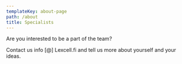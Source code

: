 ```yaml
---
templateKey: about-page
path: /about
title: Specialists
---
```

Are you interested to be a part of the team?



Contact us info \[@] Lexcell.fi and tell us more about yourself and your ideas.